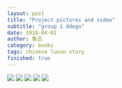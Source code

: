```yaml
---
layout: post
title: "Project pictures and video"
subtitle: "group 1 ddego"
date: 1918-04-01
author: 鲁迅
category: books
tags: chinese luxun story
finished: true
---
```


![](kisuhy.github.io/완성1.png)
![](kisuhy.github.io/완성2.png)
![](kisuhy.github.io/완성3.png)
![](kisuhy.github.io/완성4.png)
![](kisuhy.github.io/완성5.png)
